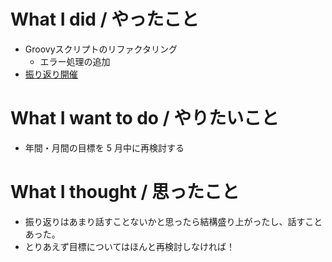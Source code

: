 # What I did / やったこと
- Groovyスクリプトのリファクタリング
  - エラー処理の追加
- [振り返り開催](https://github.com/hijiki44/daily-report/issues/49)

# What I want to do / やりたいこと
- 年間・月間の目標を 5 月中に再検討する

# What I thought / 思ったこと
- 振り返りはあまり話すことないかと思ったら結構盛り上がったし、話すことあった。
-  とりあえず目標についてはほんと再検討しなければ！
